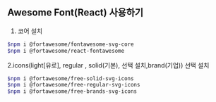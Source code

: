 ## Awesome Font(React) 사용하기
1. 코어 설치
```bash
$npm i @fortawesome/fontawesome-svg-core
$npm i @fortawesome/react-fontawesome
```

2.icons(light[유로], regular , solid(기본), 선택 설치,brand(기업)) 선택 설치
```bash
$npm i @fortawesome/free-solid-svg-icons
$npm i @fortawesome/free-regular-svg-icons
$npm i @fortawesome/free-brands-svg-icons
 
 

